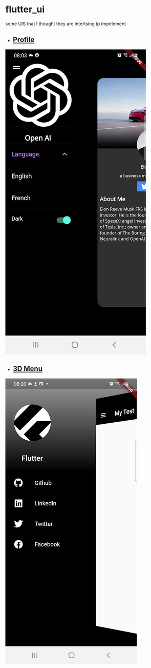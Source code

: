 # flutter_ui
some UIS that I thought they are intertsing tp impelement 

* ## [Profile](https://github.com/FdevTech/flutter_ui/tree/main/profile)
[![profile](https://github.com/FdevTech/flutter_ui/blob/main/src/Screenshot_20230126_080343.png)](https://github.com/FdevTech/flutter_ui/tree/main/profile)

* ## [3D Menu](https://github.com/FdevTech/flutter_ui/tree/main/three_d_menu)
[![3d menu](https://github.com/FdevTech/flutter_ui/blob/main/src/Screenshot_20230124_082056.png)](https://github.com/FdevTech/flutter_ui/tree/main/three_d_menu)
